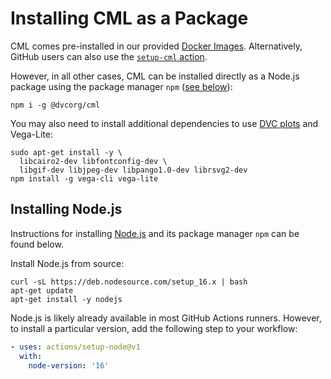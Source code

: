 # Installing CML as a Package

CML comes pre-installed in our provided
[Docker Images](/doc/self-hosted-runners#docker-images). Alternatively, GitHub
users can also use the [`setup-cml` action](/doc/start/github#setup-action).

However, in all other cases, CML can be installed directly as a Node.js package
using the package manager `npm` ([see below](#installing-nodejs)):

```cli
npm i -g @dvcorg/cml
```

You may also need to install additional dependencies to use
[DVC plots](https://dvc.org/doc/command-reference/plots) and Vega-Lite:

```cli
sudo apt-get install -y \
  libcairo2-dev libfontconfig-dev \
  libgif-dev libjpeg-dev libpango1.0-dev librsvg2-dev
npm install -g vega-cli vega-lite
```

## Installing Node.js

Instructions for installing [Node.js](https://nodejs.org) and its package
manager `npm` can be found below.

<toggle>
<tab title="GitLab">

Install Node.js from source:

```cli
curl -sL https://deb.nodesource.com/setup_16.x | bash
apt-get update
apt-get install -y nodejs
```

</tab>
<tab title="GitHub">

Node.js is likely already available in most GitHub Actions runners. However, to
install a particular version, add the following step to your workflow:

```yaml
- uses: actions/setup-node@v1
  with:
    node-version: '16'
```

</tab>
</toggle>
